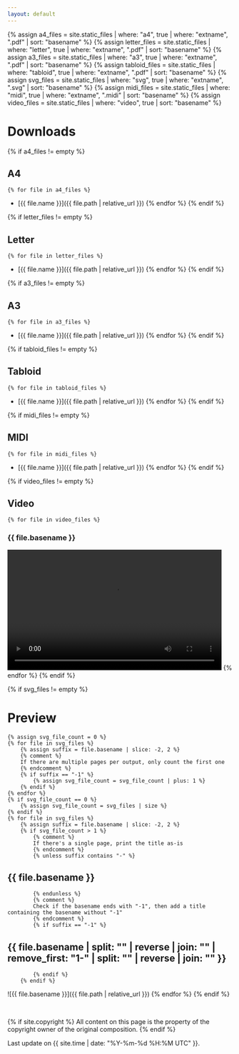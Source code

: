 ```yaml
---
layout: default
---
```


{% assign a4_files = site.static_files | where: "a4", true | where: "extname", ".pdf" | sort: "basename" %}
{% assign letter_files = site.static_files | where: "letter", true | where: "extname", ".pdf" | sort: "basename" %}
{% assign a3_files = site.static_files | where: "a3", true | where: "extname", ".pdf" | sort: "basename" %}
{% assign tabloid_files = site.static_files | where: "tabloid", true | where: "extname", ".pdf" | sort: "basename" %}
{% assign svg_files = site.static_files | where: "svg", true | where: "extname", ".svg" | sort: "basename" %}
{% assign midi_files = site.static_files | where: "midi", true | where: "extname", ".midi" | sort: "basename" %}
{% assign video_files = site.static_files | where: "video", true | sort: "basename" %}

# Downloads

{% if a4_files != empty %}
## A4
    {% for file in a4_files %}
* [{{ file.name }}]({{ file.path | relative_url }})
    {% endfor %}
{% endif %}

{% if letter_files != empty %}
## Letter
    {% for file in letter_files %}
* [{{ file.name }}]({{ file.path | relative_url }})
    {% endfor %}
{% endif %}

{% if a3_files != empty %}
## A3
    {% for file in a3_files %}
* [{{ file.name }}]({{ file.path | relative_url }})
    {% endfor %}
{% endif %}

{% if tabloid_files != empty %}
## Tabloid
    {% for file in tabloid_files %}
* [{{ file.name }}]({{ file.path | relative_url }})
    {% endfor %}
{% endif %}

{% if midi_files != empty %}
## MIDI
    {% for file in midi_files %}
* [{{ file.name }}]({{ file.path | relative_url }})
    {% endfor %}
{% endif %}

{% if video_files != empty %}
## Video

    {% for file in video_files %}
### {{ file.basename }}
<video title="{{ file.name }}" width="480" height="270" controls>
  <source type="video/mp4" src="{{ file.path | relative_url }}">
  <p><a href="{{ file.path | relative_url }}">{{ file.name }}</a></p>
</video>
    {% endfor %}
{% endif %}

{% if svg_files != empty %}
# Preview
    {% assign svg_file_count = 0 %}
    {% for file in svg_files %}
        {% assign suffix = file.basename | slice: -2, 2 %}
        {% comment %}
        If there are multiple pages per output, only count the first one
        {% endcomment %}
        {% if suffix == "-1" %}
            {% assign svg_file_count = svg_file_count | plus: 1 %}
        {% endif %}
    {% endfor %}
    {% if svg_file_count == 0 %}
        {% assign svg_file_count = svg_files | size %}
    {% endif %}
    {% for file in svg_files %}
        {% assign suffix = file.basename | slice: -2, 2 %}
        {% if svg_file_count > 1 %}
            {% comment %}
            If there's a single page, print the title as-is
            {% endcomment %}
            {% unless suffix contains "-" %}
## {{ file.basename }}
            {% endunless %}
            {% comment %}
            Check if the basename ends with "-1", then add a title containing the basename without "-1"
            {% endcomment %}
            {% if suffix == "-1" %}
## {{ file.basename | split: "" | reverse | join: "" | remove_first: "1-" | split: "" | reverse | join: "" }}
            {% endif %}
        {% endif %}
![{{ file.basename }}]({{ file.path | relative_url }})
    {% endfor %}
{% endif %}

<br>

{% if site.copyright %}
All content on this page is the property of the copyright owner of the original composition.
{% endif %}

Last update on {{ site.time | date: "%Y-%m-%d %H:%M UTC" }}.
